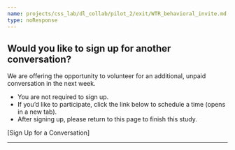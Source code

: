 ```yaml
---
name: projects/css_lab/dl_collab/pilot_2/exit/WTR_behavioral_invite.md
type: noResponse
---
```


## Would you like to sign up for another conversation?

We are offering the opportunity to volunteer for an additional, unpaid conversation in the next week.

- You are not required to sign up.
- If you’d like to participate, click the link below to schedule a time (opens in a new tab).
- After signing up, please return to this page to finish this study.

[Sign Up for a Conversation]

---
